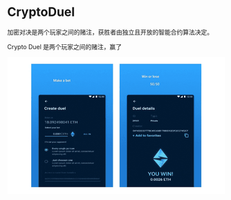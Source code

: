 # CryptoDuel

加密对决是两个玩家之间的赌注，获胜者由独立且开放的智能合约算法决定。

Crypto Duel 是两个玩家之间的赌注，赢了

![cryptoduel-dapp-gambling-eth-image2_11e5b0f922cdb8ab034d08665c8d98cd](cryptoduel-dapp-gambling-eth-image2_11e5b0f922cdb8ab034d08665c8d98cd.png)

